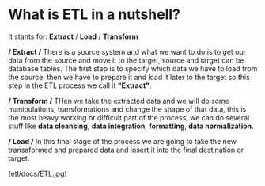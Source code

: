 # What is ETL in a nutshell?

It stants for: **Extract** / **Load** / **Transform**

**/ Extract /**
There is a source system and what we want to do is to get our data from the source and move it to the target, source and target can be database tables. The first step is to specify which data we have to load from the source, then we have to prepare it and load it later to the target so this step in the ETL process we call it **"Extract"**.

**/ Transform /**
THen we take the extracted data and we will do some manipulations, transformations and change the shape of that data, this is the most heavy working or difficult part of the process, we can do several stuff like **data cleansing**, **data integration**, **formatting**, **data normalization**.

**/ Load /**
In this final stage of the process we are going to take the new transaformed and prepared data and insert it into the final destination or target.

(etl/docs/ETL.jpg)

